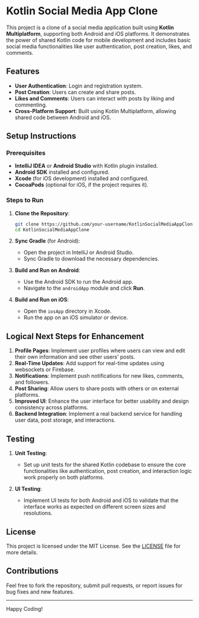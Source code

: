 
# Kotlin Social Media App Clone

This project is a clone of a social media application built using **Kotlin Multiplatform**, supporting both Android and iOS platforms. It demonstrates the power of shared Kotlin code for mobile development and includes basic social media functionalities like user authentication, post creation, likes, and comments.

## Features

- **User Authentication**: Login and registration system.
- **Post Creation**: Users can create and share posts.
- **Likes and Comments**: Users can interact with posts by liking and commenting.
- **Cross-Platform Support**: Built using Kotlin Multiplatform, allowing shared code between Android and iOS.

## Setup Instructions

### Prerequisites

- **IntelliJ IDEA** or **Android Studio** with Kotlin plugin installed.
- **Android SDK** installed and configured.
- **Xcode** (for iOS development) installed and configured.
- **CocoaPods** (optional for iOS, if the project requires it).

### Steps to Run

1. **Clone the Repository**:
   ```bash
   git clone https://github.com/your-username/KotlinSocialMediaAppClone.git
   cd KotlinSocialMediaAppClone
   ```

2. **Sync Gradle** (for Android):
   - Open the project in IntelliJ or Android Studio.
   - Sync Gradle to download the necessary dependencies.

3. **Build and Run on Android**:
   - Use the Android SDK to run the Android app.
   - Navigate to the `androidApp` module and click **Run**.

4. **Build and Run on iOS**:
   - Open the `iosApp` directory in Xcode.
   - Run the app on an iOS simulator or device.

## Logical Next Steps for Enhancement

1. **Profile Pages**: Implement user profiles where users can view and edit their own information and see other users' posts.
2. **Real-Time Updates**: Add support for real-time updates using websockets or Firebase.
3. **Notifications**: Implement push notifications for new likes, comments, and followers.
4. **Post Sharing**: Allow users to share posts with others or on external platforms.
5. **Improved UI**: Enhance the user interface for better usability and design consistency across platforms.
6. **Backend Integration**: Implement a real backend service for handling user data, post storage, and interactions.

## Testing

1. **Unit Testing**:
   - Set up unit tests for the shared Kotlin codebase to ensure the core functionalities like authentication, post creation, and interaction logic work properly on both platforms.

2. **UI Testing**:
   - Implement UI tests for both Android and iOS to validate that the interface works as expected on different screen sizes and resolutions.

## License

This project is licensed under the MIT License. See the [LICENSE](LICENSE) file for more details.

## Contributions

Feel free to fork the repository, submit pull requests, or report issues for bug fixes and new features.

---

Happy Coding!
